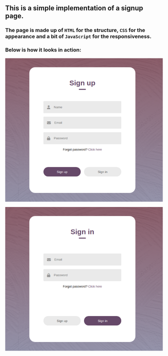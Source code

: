## This is a simple implementation of a signup page.
### The page is made up of `HTML` for the structure, `CSS` for the appearance and a bit of `JavaScript` for the responsiveness.
### Below is how it looks in action:
![Screenshot of signup page for new users](https://github.com/Smambo/Projects/blob/main/login_form/assets/images/Signup.png?raw=true)

![Screenshot of sigin page for exxisting users](https://github.com/Smambo/Projects/blob/main/login_form/assets/images/Signin.png?raw=true)
